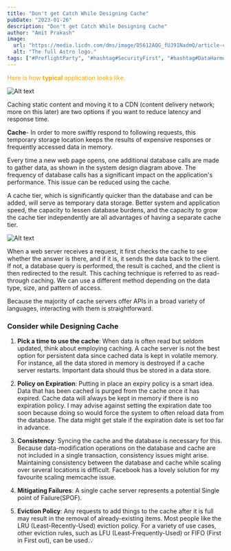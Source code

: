```yaml
---
title: "Don't get Catch While Designing Cache"
pubDate: "2023-01-26"
description: "Don't get Catch While Designing Cache"
author: "Amit Prakash"
image:
  url: "https://media.licdn.com/dms/image/D5612AQG_fUJ91NadmQ/article-cover_image-shrink_423_752/0/1674676333868?e=1713398400&v=beta&t=b3lAbXmRULPKzvNOxKHPfzo9TG_YI0mk-wMUiyko-is"
  alt: "The full Astro logo."
tags: ["#PreflightParty", "#hashtag#SecurityFirst", "#hashtag#DataHarmony", "#hashtag#NoMoreWebWalls"]
---
```


<span style="color:orange">Here is how **typical** application looks like.</span>

![Alt text](https://media.licdn.com/dms/image/D5612AQH5NZghzx2vsw/article-inline_image-shrink_1500_2232/0/1674672858676?e=1713398400&v=beta&t=wcP-T3cAM_AD0UJ1guTtJFAPjjPEUChfNuYLnXeIRNA)

Caching static content and moving it to a CDN (content delivery network; more on this later) are two options if you want to reduce latency and response time.

**Cache**-  In order to more swiftly respond to following requests, this temporary storage location keeps the results of expensive responses or frequently accessed data in memory.

Every time a new web page opens, one additional database calls are made to gather data, as shown in the system design diagram above. The frequency of database calls has a significant impact on the application's performance. This issue can be reduced using the cache.

A cache tier, which is significantly quicker than the database and can be added, will serve as temporary data storage. Better system and application speed, the capacity to lessen database burdens, and the capacity to grow the cache tier independently are all advantages of having a separate cache tier.

![Alt text](https://media.licdn.com/dms/image/D5612AQH1zasPytd6Fw/article-inline_image-shrink_1500_2232/0/1674674049240?e=1713398400&v=beta&t=AV33NJqTJYECJpdRNwnV_P3Hv23vlQQ16NuTchJ6-Rg)

When a web server receives a request, it first checks the cache to see whether the answer is there, and if it is, it sends the data back to the client. If not, a database query is performed, the result is cached, and the client is then redirected to the result. This caching technique is referred to as read-through caching. We can use a different method depending on the data type, size, and pattern of access.

Because the majority of cache servers offer APIs in a broad variety of languages, interacting with them is straightforward.

### Consider while Designing Cache
1. **Pick a time to use the cache**: When data is often read but seldom updated, think about employing caching. A cache server is not the best option for persistent data since cached data is kept in volatile memory. For instance, all the data stored in memory is destroyed if a cache server restarts. Important data should thus be stored in a data store.

2. **Policy on Expiration**: Putting in place an expiry policy is a smart idea. Data that has been cached is purged from the cache once it has expired. Cache data will always be kept in memory if there is no expiration policy. I may advise against setting the expiration date too soon because doing so would force the system to often reload data from the database. The data might get stale if the expiration date is set too far in advance.

3. **Consistency**: Syncing the cache and the database is necessary for this. Because data-modification operations on the database and cache are not included in a single transaction, consistency issues might arise. Maintaining consistency between the database and cache while scaling over several locations is difficult. Facebook has a lovely solution for my favourite scaling memcache issue.

4. **Mitigating Failures**: A single cache server represents a potential Single point of Failure(SPOF).

5. **Eviction Policy**: Any requests to add things to the cache after it is full may result in the removal of already-existing items. Most people like the LRU (Least-Recently-Used) eviction policy. For a variety of use cases, other eviction rules, such as LFU (Least-Frequently-Used) or FIFO (First in First out), can be used.💡